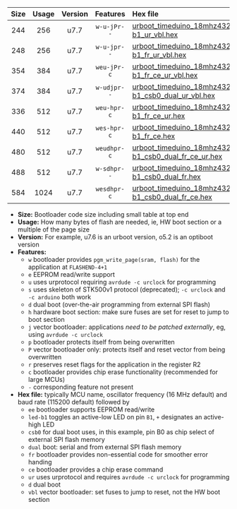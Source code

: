 |Size|Usage|Version|Features|Hex file|
|:-:|:-:|:-:|:-:|:--|
|244|256|u7.7|`w-u-jPr--`|[urboot_timeduino_18mhz432_19200bps_led-b1_ur_vbl.hex](https://raw.githubusercontent.com/stefanrueger/urboot.hex/main/boards/timeduino/fcpu_18mhz432/19200_bps/urboot_timeduino_18mhz432_19200bps_led-b1_ur_vbl.hex)|
|248|256|u7.7|`w-u-jpr--`|[urboot_timeduino_18mhz432_19200bps_led-b1_fr_ur_vbl.hex](https://raw.githubusercontent.com/stefanrueger/urboot.hex/main/boards/timeduino/fcpu_18mhz432/19200_bps/urboot_timeduino_18mhz432_19200bps_led-b1_fr_ur_vbl.hex)|
|354|384|u7.7|`weu-jPr-c`|[urboot_timeduino_18mhz432_19200bps_ee_led-b1_fr_ce_ur_vbl.hex](https://raw.githubusercontent.com/stefanrueger/urboot.hex/main/boards/timeduino/fcpu_18mhz432/19200_bps/urboot_timeduino_18mhz432_19200bps_ee_led-b1_fr_ce_ur_vbl.hex)|
|374|384|u7.7|`w-udjpr--`|[urboot_timeduino_18mhz432_19200bps_led-b1_csb0_dual_ur_vbl.hex](https://raw.githubusercontent.com/stefanrueger/urboot.hex/main/boards/timeduino/fcpu_18mhz432/19200_bps/urboot_timeduino_18mhz432_19200bps_led-b1_csb0_dual_ur_vbl.hex)|
|336|512|u7.7|`weu-hpr-c`|[urboot_timeduino_18mhz432_19200bps_ee_led-b1_fr_ce_ur.hex](https://raw.githubusercontent.com/stefanrueger/urboot.hex/main/boards/timeduino/fcpu_18mhz432/19200_bps/urboot_timeduino_18mhz432_19200bps_ee_led-b1_fr_ce_ur.hex)|
|440|512|u7.7|`wes-hpr-c`|[urboot_timeduino_18mhz432_19200bps_ee_led-b1_fr_ce.hex](https://raw.githubusercontent.com/stefanrueger/urboot.hex/main/boards/timeduino/fcpu_18mhz432/19200_bps/urboot_timeduino_18mhz432_19200bps_ee_led-b1_fr_ce.hex)|
|480|512|u7.7|`weudhpr-c`|[urboot_timeduino_18mhz432_19200bps_ee_led-b1_csb0_dual_fr_ce_ur.hex](https://raw.githubusercontent.com/stefanrueger/urboot.hex/main/boards/timeduino/fcpu_18mhz432/19200_bps/urboot_timeduino_18mhz432_19200bps_ee_led-b1_csb0_dual_fr_ce_ur.hex)|
|488|512|u7.7|`w-sdhpr--`|[urboot_timeduino_18mhz432_19200bps_led-b1_csb0_dual_fr.hex](https://raw.githubusercontent.com/stefanrueger/urboot.hex/main/boards/timeduino/fcpu_18mhz432/19200_bps/urboot_timeduino_18mhz432_19200bps_led-b1_csb0_dual_fr.hex)|
|584|1024|u7.7|`wesdhpr-c`|[urboot_timeduino_18mhz432_19200bps_ee_led-b1_csb0_dual_fr_ce.hex](https://raw.githubusercontent.com/stefanrueger/urboot.hex/main/boards/timeduino/fcpu_18mhz432/19200_bps/urboot_timeduino_18mhz432_19200bps_ee_led-b1_csb0_dual_fr_ce.hex)|

- **Size:** Bootloader code size including small table at top end
- **Usage:** How many bytes of flash are needed, ie, HW boot section or a multiple of the page size
- **Version:** For example, u7.6 is an urboot version, o5.2 is an optiboot version
- **Features:**
  + `w` bootloader provides `pgm_write_page(sram, flash)` for the application at `FLASHEND-4+1`
  + `e` EEPROM read/write support
  + `u` uses urprotocol requiring `avrdude -c urclock` for programming
  + `s` uses skeleton of STK500v1 protocol (deprecated); `-c urclock` and `-c arduino` both work
  + `d` dual boot (over-the-air programming from external SPI flash)
  + `h` hardware boot section: make sure fuses are set for reset to jump to boot section
  + `j` vector bootloader: applications *need to be patched externally*, eg, using `avrdude -c urclock`
  + `p` bootloader protects itself from being overwritten
  + `P` vector bootloader only: protects itself and reset vector from being overwritten
  + `r` preserves reset flags for the application in the register R2
  + `c` bootloader provides chip erase functionality (recommended for large MCUs)
  + `-` corresponding feature not present
- **Hex file:** typically MCU name, oscillator frequency (16 MHz default) and baud rate (115200 default) followed by
  + `ee` bootloader supports EEPROM read/write
  + `led-b1` toggles an active-low LED on pin `B1`, `+` designates an active-high LED
  + `csb0` for dual boot uses, in this example, pin B0 as chip select of external SPI flash memory
  + `dual` boot: serial and from external SPI flash memory
  + `fr` bootloader provides non-essential code for smoother error handing
  + `ce` bootloader provides a chip erase command
  + `ur` uses urprotocol and requires `avrdude -c urclock` for programming
  + `d` dual boot
  + `vbl` vector bootloader: set fuses to jump to reset, not the HW boot section
